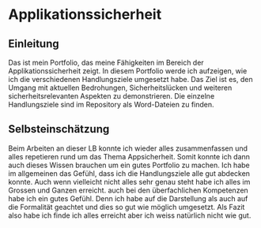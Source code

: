 # Applikationssicherheit

## Einleitung

Das ist mein Portfolio, das meine Fähigkeiten im Bereich der Applikationssicherheit zeigt. In diesem Portfolio werde ich aufzeigen, wie ich die verschiedenen Handlungsziele umgesetzt habe. Das Ziel ist es, den Umgang mit aktuellen Bedrohungen, Sicherheitslücken und weiteren sicherheitsrelevanten Aspekten zu demonstrieren. Die einzelne Handlungsziele sind im Repository als Word-Dateien zu finden.

## Selbsteinschätzung 

Beim Arbeiten an dieser LB konnte ich wieder alles zusammenfassen und alles repetieren rund um das Thema Appsicherheit. Somit konnte ich dann auch dieses Wissen brauchen um ein gutes Portfolio zu machen. Ich habe im allgemeinen das Gefühl, dass ich die Handlungsziele alle gut abdecken konnte. Auch wenn vielleicht nicht alles sehr genau steht habe ich alles im Grossen und Ganzen erreicht. auch bei den überfachlichen Kompetenzen habe ich ein gutes Gefühl. Denn ich habe auf die Darstellung als auch auf die Formalität geachtet und dies so gut wie möglich umgesetzt. Als Fazit also habe ich finde ich alles erreicht aber ich weiss natürlich nicht wie gut.
